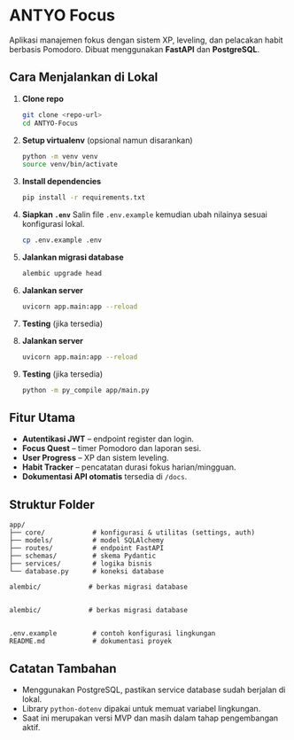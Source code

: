 # ANTYO Focus

Aplikasi manajemen fokus dengan sistem XP, leveling, dan pelacakan habit berbasis Pomodoro. Dibuat menggunakan **FastAPI** dan **PostgreSQL**.

## Cara Menjalankan di Lokal

1. **Clone repo**
   ```bash
   git clone <repo-url>
   cd ANTYO-Focus
   ```
2. **Setup virtualenv** (opsional namun disarankan)
   ```bash
   python -m venv venv
   source venv/bin/activate
   ```
3. **Install dependencies**
   ```bash
   pip install -r requirements.txt
   ```
4. **Siapkan `.env`**
   Salin file `.env.example` kemudian ubah nilainya sesuai konfigurasi lokal.
   ```bash
   cp .env.example .env
   ```

5. **Jalankan migrasi database**
   ```bash
   alembic upgrade head
   ```
6. **Jalankan server**
   ```bash
   uvicorn app.main:app --reload
   ```
7. **Testing** (jika tersedia)

5. **Jalankan server**
   ```bash
   uvicorn app.main:app --reload
   ```
6. **Testing** (jika tersedia)


   ```bash
   python -m py_compile app/main.py
   ```

## Fitur Utama

- **Autentikasi JWT** – endpoint register dan login.
- **Focus Quest** – timer Pomodoro dan laporan sesi.
- **User Progress** – XP dan sistem leveling.
- **Habit Tracker** – pencatatan durasi fokus harian/mingguan.
- **Dokumentasi API otomatis** tersedia di `/docs`.

## Struktur Folder

```
app/
├── core/            # konfigurasi & utilitas (settings, auth)
├── models/          # model SQLAlchemy
├── routes/          # endpoint FastAPI
├── schemas/         # skema Pydantic
├── services/        # logika bisnis
└── database.py      # koneksi database

alembic/            # berkas migrasi database


alembic/            # berkas migrasi database


.env.example         # contoh konfigurasi lingkungan
README.md            # dokumentasi proyek
```

## Catatan Tambahan

- Menggunakan PostgreSQL, pastikan service database sudah berjalan di lokal.
- Library `python-dotenv` dipakai untuk memuat variabel lingkungan.
- Saat ini merupakan versi MVP dan masih dalam tahap pengembangan aktif.
